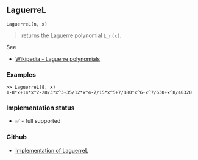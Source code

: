 ## LaguerreL

```
LaguerreL(n, x)
```

> returns the Laguerre polynomial `L_n(x)`.

See
* [Wikipedia - Laguerre polynomials](https://en.wikipedia.org/wiki/Laguerre_polynomials)

### Examples

```
>> LaguerreL(8, x)    
1-8*x+14*x^2-28/3*x^3+35/12*x^4-7/15*x^5+7/180*x^6-x^7/630+x^8/40320
```
    

### Implementation status

* &#x2705; - full supported

### Github

* [Implementation of LaguerreL](https://github.com/axkr/symja_android_library/blob/master/symja_android_library/matheclipse-core/src/main/java/org/matheclipse/core/builtin/PolynomialFunctions.java#L1641) 
